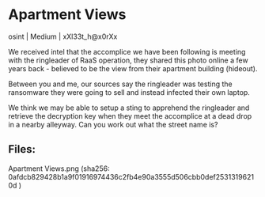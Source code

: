 # Apartment Views

osint	|	Medium	|	xXl33t_h@x0rXx

We received intel that the accomplice we have been following is meeting with the ringleader of RaaS operation, they shared this photo online a few years back - believed to be the view from their apartment building (hideout).

Between you and me, our sources say the ringleader was testing the ransomware they were going to sell and instead infected their own laptop.

We think we may be able to setup a sting to apprehend the ringleader and retrieve the decryption key when they meet the accomplice at a dead drop in a nearby alleyway. Can you work out what the street name is?


## Files:

Apartment Views.png (sha256: 0afdcb829428b1a9f01916974436c2fb4e90a3555d506cbb0def25313196210d )


